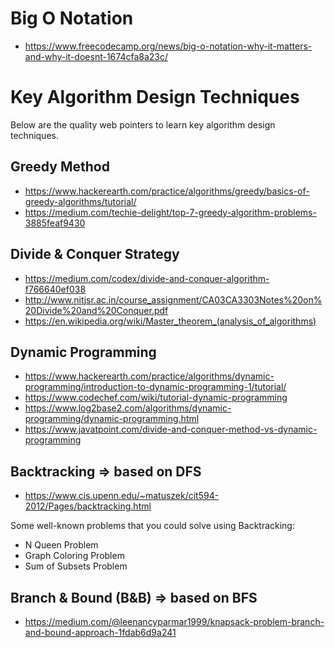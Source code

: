 # Big O Notation
* https://www.freecodecamp.org/news/big-o-notation-why-it-matters-and-why-it-doesnt-1674cfa8a23c/

# Key Algorithm Design Techniques

Below are the quality web pointers to learn key algorithm design techniques.

## Greedy Method
* https://www.hackerearth.com/practice/algorithms/greedy/basics-of-greedy-algorithms/tutorial/
* https://medium.com/techie-delight/top-7-greedy-algorithm-problems-3885feaf9430

## Divide & Conquer Strategy
* https://medium.com/codex/divide-and-conquer-algorithm-f766640ef038
* http://www.nitjsr.ac.in/course_assignment/CA03CA3303Notes%20on%20Divide%20and%20Conquer.pdf
* https://en.wikipedia.org/wiki/Master_theorem_(analysis_of_algorithms)

## Dynamic Programming
* https://www.hackerearth.com/practice/algorithms/dynamic-programming/introduction-to-dynamic-programming-1/tutorial/
* https://www.codechef.com/wiki/tutorial-dynamic-programming
* https://www.log2base2.com/algorithms/dynamic-programming/dynamic-programming.html
* https://www.javatpoint.com/divide-and-conquer-method-vs-dynamic-programming

## Backtracking => based on DFS
* https://www.cis.upenn.edu/~matuszek/cit594-2012/Pages/backtracking.html

Some well-known problems that you could solve using Backtracking:
* N Queen Problem
* Graph Coloring Problem
* Sum of Subsets Problem

## Branch & Bound (B&B) => based on BFS
* https://medium.com/@leenancyparmar1999/knapsack-problem-branch-and-bound-approach-1fdab6d9a241
